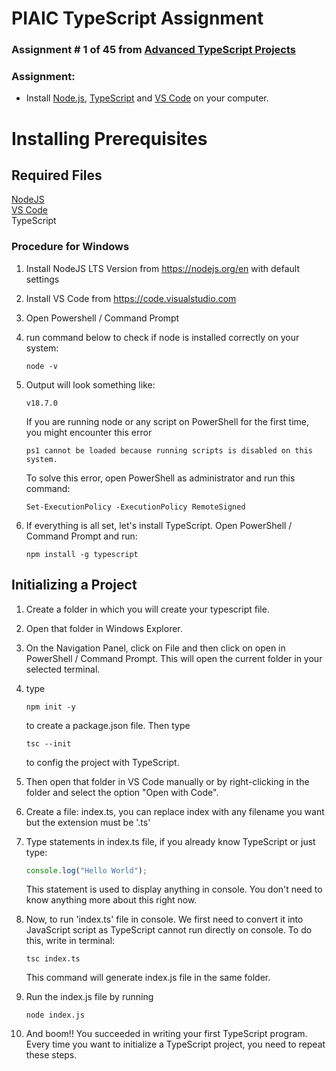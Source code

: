 # PIAIC TypeScript Assignment

### Assignment # 1 of 45 from [Advanced TypeScript Projects](https://github.com/panaverse/typescript-node-projects/blob/main/getting-started-exercises.md)

### Assignment:

- Install [Node.js](https://nodejs.org/en/), [TypeScript](https://www.typescriptlang.org/download) and [VS Code](https://code.visualstudio.com/) on your computer.

#

#

# Installing Prerequisites

## Required Files

[NodeJS](https://nodejs.org/en)  
[VS Code](https://code.visualstudio.com)  
TypeScript

### Procedure for Windows

1. Install NodeJS LTS Version from https://nodejs.org/en with default settings
2. Install VS Code from https://code.visualstudio.com
3. Open Powershell / Command Prompt
4. run command below to check if node is installed correctly on your system:
   ```
   node -v
   ```
5. Output will look something like:

   ```
   v18.7.0
   ```

   If you are running node or any script on PowerShell for the first time, you might encounter this error

   ```
   ps1 cannot be loaded because running scripts is disabled on this system.
   ```

   To solve this error, open PowerShell as administrator and run this command:

   ```
   Set-ExecutionPolicy -ExecutionPolicy RemoteSigned
   ```

6. If everything is all set, let's install TypeScript.
   Open PowerShell / Command Prompt and run:
   ```
   npm install -g typescript
   ```

## Initializing a Project

1. Create a folder in which you will create your typescript file.
2. Open that folder in Windows Explorer.
3. On the Navigation Panel, click on File and then click on open in PowerShell / Command Prompt. This will open the current folder in your selected terminal.
4. type

   ```
   npm init -y
   ```

   to create a package.json file. Then type

   ```
   tsc --init
   ```

   to config the project with TypeScript.

5. Then open that folder in VS Code manually or by right-clicking in the folder and select the option "Open with Code".
6. Create a file: index.ts, you can replace index with any filename you want but the extension must be '.ts'
7. Type statements in index.ts file, if you already know TypeScript or just type:

   ```javascript
   console.log("Hello World");
   ```

   This statement is used to display anything in console. You don't need to know anything more about this right now.

8. Now, to run 'index.ts' file in console. We first need to convert it into JavaScript script as TypeScript cannot run directly on console. To do this, write in terminal:
   ```
   tsc index.ts
   ```
   This command will generate index.js file in the same folder.
9. Run the index.js file by running
   ```
   node index.js
   ```
10. And boom!! You succeeded in writing your first TypeScript program. Every time you want to initialize a TypeScript project, you need to repeat these steps.
